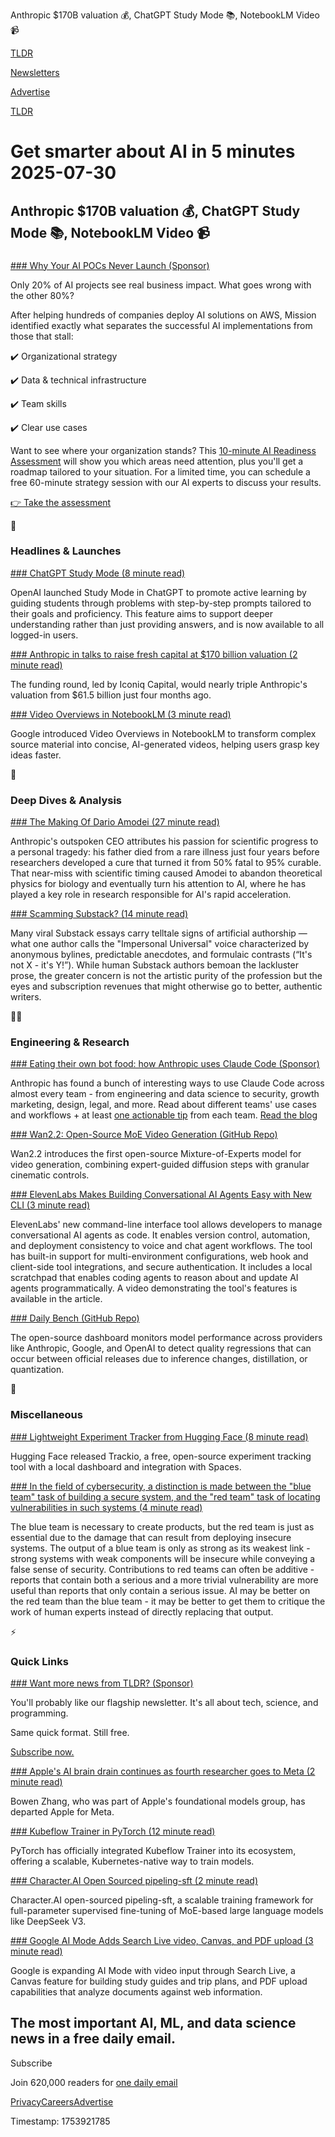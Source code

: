 Anthropic $170B valuation 💰, ChatGPT Study Mode 📚, NotebookLM Video 📹

[TLDR](/)

[Newsletters](/newsletters)

[Advertise](https://advertise.tldr.tech/)

[TLDR](/)

# Get smarter about AI in 5 minutes 2025-07-30

## Anthropic $170B valuation 💰, ChatGPT Study Mode 📚, NotebookLM Video 📹

### 

[### Why Your AI POCs Never Launch (Sponsor)](https://www.missioncloud.com/ai-readiness-assessment?utm_medium=newsletter&amp;utm_source=tldr-ai&amp;utm_campaign=20250730)

Only 20% of AI projects see real business impact. What goes wrong with the other 80%?

After helping hundreds of companies deploy AI solutions on AWS, Mission identified exactly what separates the successful AI implementations from those that stall:

✔️ Organizational strategy

✔️ Data & technical infrastructure

✔️ Team skills

✔️ Clear use cases

Want to see where your organization stands? This [10-minute AI Readiness Assessment](https://www.missioncloud.com/ai-readiness-assessment?utm_medium=newsletter&utm_source=tldr-ai&utm_campaign=20250730) will show you which areas need attention, plus you'll get a roadmap tailored to your situation. For a limited time, you can schedule a free 60-minute strategy session with our AI experts to discuss your results.

[👉 Take the assessment](https://www.missioncloud.com/ai-readiness-assessment?utm_medium=newsletter&utm_source=tldr-ai&utm_campaign=20250730)

🚀

### Headlines & Launches

[### ChatGPT Study Mode (8 minute read)](https://openai.com/index/chatgpt-study-mode/?utm_source=tldrai)

OpenAI launched Study Mode in ChatGPT to promote active learning by guiding students through problems with step-by-step prompts tailored to their goals and proficiency. This feature aims to support deeper understanding rather than just providing answers, and is now available to all logged-in users.

[### Anthropic in talks to raise fresh capital at $170 billion valuation (2 minute read)](https://www.cnbc.com/2025/07/29/anthropic-in-talks-to-raise-fresh-capital-at-170-billion-valuation.html?utm_source=tldrai)

The funding round, led by Iconiq Capital, would nearly triple Anthropic's valuation from $61.5 billion just four months ago.

[### Video Overviews in NotebookLM (3 minute read)](https://blog.google/technology/google-labs/notebooklm-video-overviews-studio-upgrades/?utm_source=tldrai)

Google introduced Video Overviews in NotebookLM to transform complex source material into concise, AI-generated videos, helping users grasp key ideas faster.

🧠

### Deep Dives & Analysis

[### The Making Of Dario Amodei (27 minute read)](https://www.bigtechnology.com/p/the-making-of-dario-amodei?utm_source=tldrai)

Anthropic's outspoken CEO attributes his passion for scientific progress to a personal tragedy: his father died from a rare illness just four years before researchers developed a cure that turned it from 50% fatal to 95% curable. That near-miss with scientific timing caused Amodei to abandon theoretical physics for biology and eventually turn his attention to AI, where he has played a key role in research responsible for AI's rapid acceleration.

[### Scamming Substack? (14 minute read)](https://willstorr.substack.com/p/scamming-substack?utm_source=tldrai)

Many viral Substack essays carry telltale signs of artificial authorship — what one author calls the "Impersonal Universal" voice characterized by anonymous bylines, predictable anecdotes, and formulaic contrasts (“It's not X - it's Y!”). While human Substack authors bemoan the lackluster prose, the greater concern is not the artistic purity of the profession but the eyes and subscription revenues that might otherwise go to better, authentic writers.

👨‍💻

### Engineering & Research

[### Eating their own bot food: how Anthropic uses Claude Code (Sponsor)](https://www.anthropic.com/news/how-anthropic-teams-use-claude-code?utm_source=tldr&amp;utm_medium=email_b2c2b&amp;utm_campaign=acq_code_us_q3_7-30&amp;utm_content=newsletter_text_ai)

Anthropic has found a bunch of interesting ways to use Claude Code across almost every team - from engineering and data science to security, growth marketing, design, legal, and more. Read about different teams' use cases and workflows + at least [one actionable tip](https://www.anthropic.com/news/how-anthropic-teams-use-claude-code?utm_source=tldr&utm_medium=email_b2c2b&utm_campaign=acq_code_us_q3_7-30&utm_content=newsletter_text_ai) from each team. [Read the blog](https://www.anthropic.com/news/how-anthropic-teams-use-claude-code?utm_source=tldr&utm_medium=email_b2c2b&utm_campaign=acq_code_us_q3_7-30&utm_content=newsletter_text_ai)

[### Wan2.2: Open-Source MoE Video Generation (GitHub Repo)](https://github.com/Wan-Video/Wan2.2?utm_source=tldrai)

Wan2.2 introduces the first open-source Mixture-of-Experts model for video generation, combining expert-guided diffusion steps with granular cinematic controls.

[### ElevenLabs Makes Building Conversational AI Agents Easy with New CLI (3 minute read)](https://analyticsindiamag.com/ai-news-updates/elevenlabs-makes-building-conversational-ai-agents-easy-with-new-cli/?utm_source=tldrai)

ElevenLabs' new command-line interface tool allows developers to manage conversational AI agents as code. It enables version control, automation, and deployment consistency to voice and chat agent workflows. The tool has built-in support for multi-environment configurations, web hook and client-side tool integrations, and secure authentication. It includes a local scratchpad that enables coding agents to reason about and update AI agents programmatically. A video demonstrating the tool's features is available in the article.

[### Daily Bench (GitHub Repo)](https://jacobphillips99.github.io/daily-bench/?utm_source=tldrai)

The open-source dashboard monitors model performance across providers like Anthropic, Google, and OpenAI to detect quality regressions that can occur between official releases due to inference changes, distillation, or quantization.

🎁

### Miscellaneous

[### Lightweight Experiment Tracker from Hugging Face (8 minute read)](https://huggingface.co/blog/trackio?utm_source=tldrai)

Hugging Face released Trackio, a free, open-source experiment tracking tool with a local dashboard and integration with Spaces.

[### In the field of cybersecurity, a distinction is made between the "blue team" task of building a secure system, and the "red team" task of locating vulnerabilities in such systems (4 minute read)](https://mathstodon.xyz/@tao/114915604830689046?utm_source=tldrai)

The blue team is necessary to create products, but the red team is just as essential due to the damage that can result from deploying insecure systems. The output of a blue team is only as strong as its weakest link - strong systems with weak components will be insecure while conveying a false sense of security. Contributions to red teams can often be additive - reports that contain both a serious and a more trivial vulnerability are more useful than reports that only contain a serious issue. AI may be better on the red team than the blue team - it may be better to get them to critique the work of human experts instead of directly replacing that output.

⚡️

### Quick Links

[### Want more news from TLDR? (Sponsor)](https://tldr.tech/signup/?utm_source=tldrai&amp;utm_medium=newsletter&amp;utm_campaign=quicklinks07302025)

You'll probably like our flagship newsletter. It's all about tech, science, and programming.

Same quick format. Still free.

[Subscribe now.](https://tldr.tech/signup/?utm_source=tldrai&utm_medium=newsletter&utm_campaign=quicklinks07302025)

[### Apple's AI brain drain continues as fourth researcher goes to Meta (2 minute read)](https://appleinsider.com/articles/25/07/29/apples-ai-brain-drain-continues-as-fourth-researcher-goes-to-meta?utm_source=tldrai)

Bowen Zhang, who was part of Apple's foundational models group, has departed Apple for Meta.

[### Kubeflow Trainer in PyTorch (12 minute read)](https://pytorch.org/blog/pytorch-on-kubernetes-kubeflow-trainer-joins-the-pytorch-ecosystem/?utm_source=tldrai)

PyTorch has officially integrated Kubeflow Trainer into its ecosystem, offering a scalable, Kubernetes-native way to train models.

[### Character.AI Open Sourced pipeling-sft (2 minute read)](https://blog.character.ai/character-ai-open-sources-pipeling-sft-a-scalable-framework-for-fine-tuning-moe-llms-like-deepseek-v3/?utm_source=tldrai)

Character.AI open-sourced pipeling-sft, a scalable training framework for full-parameter supervised fine-tuning of MoE-based large language models like DeepSeek V3.

[### Google AI Mode Adds Search Live video, Canvas, and PDF upload (3 minute read)](https://9to5google.com/2025/07/29/google-ai-mode-search-live-video-canvas/?utm_source=tldrai)

Google is expanding AI Mode with video input through Search Live, a Canvas feature for building study guides and trip plans, and PDF upload capabilities that analyze documents against web information.

## The most important AI, ML, and data science news in a free daily email.

Subscribe

Join 620,000 readers for [one daily email](/api/latest/ai)

[Privacy](/privacy)[Careers](https://jobs.ashbyhq.com/tldr.tech)[Advertise](/ai/advertise)

Timestamp: 1753921785